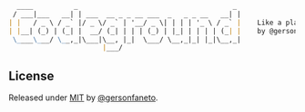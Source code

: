 <!-- prettier-ignore -->
```markdown
  ____          _                                      _ 
 / ___|___   __| | ___  __ _ _ __ ___  _   _ _ __   __| |    
| |   / _ \ / _` |/ _ \/ _` | '__/ _ \| | | | '_ \ / _` |    Like a playground, but for coding!
| |__| (_) | (_| |  __/ (_| | | | (_) | |_| | | | | (_| |    by @gersonfaneto
 \____\___/ \__,_|\___|\__, |_|  \___/ \__,_|_| |_|\__,_|
                       |___/                             
```

<div align="center">

</div>

## License

<!-- prettier-ignore-start -->

Released under [MIT][license-url] by [@gersonfaneto][profile-url].

<!-- NOTE: Links... -->

[profile-url]: https://github.com/gersonfaneto
[license-url]: https://github.com/gersonfaneto/Codeground/blob/main/LICENSE

<!-- prettier-ignore-end -->
